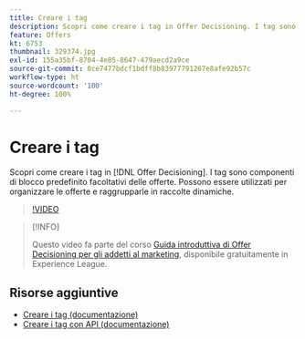 ```yaml
---
title: Creare i tag
description: Scopri come creare i tag in Offer Decisioning. I tag sono componenti di base facoltativi delle offerte.
feature: Offers
kt: 6753
thumbnail: 329374.jpg
exl-id: 155a35bf-8704-4e85-8647-479aecd2a9ce
source-git-commit: 0ce7477bdcf1bdff8b83977791267e8afe92b57c
workflow-type: ht
source-wordcount: '100'
ht-degree: 100%

---
```


# Creare i tag

Scopri come creare i tag in [!DNL Offer Decisioning]. I tag sono componenti di blocco predefinito facoltativi delle offerte. Possono essere utilizzati per organizzare le offerte e raggrupparle in raccolte dinamiche.

>[!VIDEO](https://video.tv.adobe.com/v/329374?quality=12&learn=on)

>[!INFO]
>
> Questo video fa parte del corso [Guida introduttiva di Offer Decisioning per gli addetti al marketing](https://experienceleague.adobe.com/?recommended=ExperiencePlatform-U-1-2020.1.offerdecisioning), disponibile gratuitamente in Experience League.


## Risorse aggiuntive

* [Creare i tag (documentazione)](https://experienceleague.adobe.com/docs/journey-optimizer/using/offer-decisioniong/create-components/creating-tags.html?lang=it)
* [Creare i tag con API (documentazione)](https://experienceleague.adobe.com/docs/journey-optimizer/using/offer-decisioniong/api-reference/offers-api/tags/create.html?lang=it)